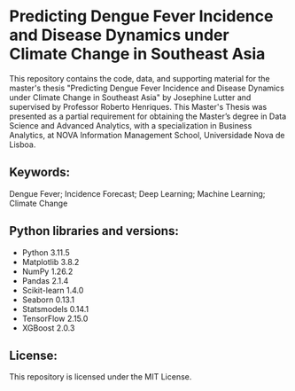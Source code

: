 # Predicting Dengue Fever Incidence and Disease Dynamics under Climate Change in Southeast Asia
This repository contains the code, data, and supporting material for the master's thesis "Predicting Dengue Fever Incidence and Disease Dynamics under Climate Change in Southeast Asia" by Josephine Lutter and supervised by Professor Roberto Henriques. This Master's Thesis was presented as a partial requirement for obtaining the Master’s degree in Data Science and Advanced Analytics, with a specialization in Business Analytics, at NOVA Information Management School, Universidade Nova de Lisboa.

## Keywords:
Dengue Fever; Incidence Forecast; Deep Learning; Machine Learning; Climate Change

## Python libraries and versions:
- Python	      3.11.5
- Matplotlib	  3.8.2
- NumPy	        1.26.2
- Pandas	      2.1.4
- Scikit-learn	1.4.0
- Seaborn      	0.13.1
- Statsmodels	  0.14.1
- TensorFlow	  2.15.0
- XGBoost      	2.0.3

## License:
This repository is licensed under the MIT License.
